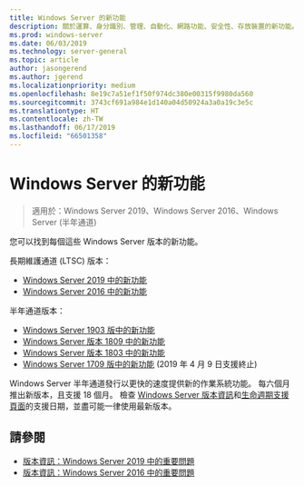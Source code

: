 ```yaml
---
title: Windows Server 的新功能
description: 關於運算、身分識別、管理、自動化、網路功能、安全性、存放裝置的新功能。
ms.prod: windows-server
ms.date: 06/03/2019
ms.technology: server-general
ms.topic: article
author: jasongerend
ms.author: jgerend
ms.localizationpriority: medium
ms.openlocfilehash: 8e19c7a51ef1f50f974dc380e00315f9980da560
ms.sourcegitcommit: 3743cf691a984e1d140a04d50924a3a0a19c3e5c
ms.translationtype: HT
ms.contentlocale: zh-TW
ms.lasthandoff: 06/17/2019
ms.locfileid: "66501358"
---
```

# <a name="whats-new-in-windows-server"></a>Windows Server 的新功能

>適用於：Windows Server 2019、Windows Server 2016、Windows Server (半年通道)

您可以找到每個這些 Windows Server 版本的新功能。  

長期維護通道 (LTSC) 版本：

- [Windows Server 2019 中的新功能](../get-started-19/whats-new-19.md)
- [Windows Server 2016 中的新功能](whats-new-in-windows-server-2016.md)

半年通道版本：

- [Windows Server 1903 版中的新功能](../get-started-19/whats-new-in-windows-server-1903.md)
- [Windows Server 版本 1809 中的新功能](whats-new-in-windows-server-1809.md)
- [Windows Server 版本 1803 中的新功能](whats-new-in-windows-server-1803.md)
- [Windows Server 1709 版中的新功能](whats-new-in-windows-server-1709.md) (2019 年 4 月 9 日支援終止)

Windows Server 半年通道發行以更快的速度提供新的作業系統功能。 每六個月推出新版本，且支援 18 個月。 檢查 [Windows Server 版本資訊](windows-server-release-info.md)和[生命週期支援頁面](https://support.microsoft.com/lifecycle)的支援日期，並盡可能一律使用最新版本。

## <a name="see-also"></a>請參閱

- [版本資訊：Windows Server 2019 中的重要問題](../get-started-19/rel-notes-19.md)
- [版本資訊：Windows Server 2016 中的重要問題](Windows-Server-2016-GA-Release-Notes.md)